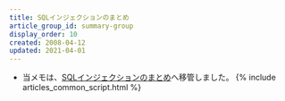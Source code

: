 ```yaml
---
title: SQLインジェクションのまとめ
article_group_id: summary-group
display_order: 10
created: 2008-04-12
updated: 2021-04-01
---
```

- 当メモは、[SQLインジェクションのまとめ](https://thinktwice.tech/it/database/sql_injection_summary/)へ移管しました。
{% include articles_common_script.html %}
